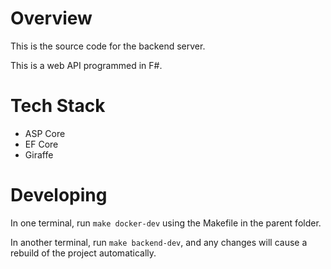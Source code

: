# Overview

This is the source code for the backend server.

This is a web API programmed in F#.

# Tech Stack

* ASP Core
* EF Core
* Giraffe

# Developing

In one terminal, run `make docker-dev` using the Makefile in the parent folder.

In another terminal, run `make backend-dev`, and any changes will cause a rebuild of the project automatically.